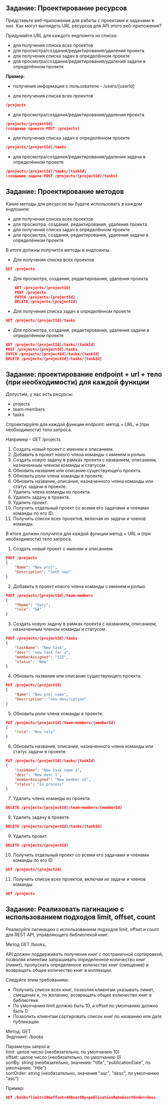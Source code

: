 
## Задание: Проектирование ресурсов

Представьте веб-приложение для работы с проектами и задачами в них. Как могут выглядеть URL ресурсов для API этого веб-приложения?  

Придумайте URL для каждого ендпоинта из списка:  
- для получения списка всех проектов  
- для просмотра/создания/редактирования/удаления проекта  
- для получения списка задач в определённом проекте  
- для просмотра/создания/редактирования/удаления задачи в определённом проекте  
  
**Пример**:
- получение информации о пользователе - /users/{userId}  

- для получения списка всех проектов
``` JSON
/projects
```
- для просмотра/создания/редактирования/удаления проекта
``` JSON
/projects/{projectId} 
(создание проекта POST /projects)
```
- для получения списка задач в определённом проекте
``` JSON
/projects/{projectId}/tasks
```
- для просмотра/создания/редактирования/удаления задачи в определённом проекте
``` JSON
/projects/{projectId}/tasks/{taskId} 
(создание задачи POST /projects/{projectId}/tasks)
```

## Задание: Проектирование методов

Какие методы для ресурсов вы будете использовать в каждом ендпоинте:  

- для получения списка всех проектов  
- для просмотра, создания, редактирования, удаления проекта  
- для получения списка задач в определённом проекте  
- для просмотра, создания, редактирования, удаления задачи в определённом проекте  
  
В итоге должны получится методы и ендпоинты.

- Для получения списка всех проектов
```JSON
GET /projects
```
- Для просмотра, создания, редактирования, удаления проекта
``` JSON
	GET /projects/{projectId}
	POST /projects
	PATCH /projects/{projectId}
	DELETE /projects/{projectId}
```
- Для получения списка задач в определённом проекте
``` JSON
GET /projects/{projectId}/tasks
```
- Для просмотра, создания, редактирования, удаления задачи в определённом проекте
```JSON
GET /projects/{projectId}/tasks/{taskId}
POST /projects/{projectId}/tasks
PATCH /projects/{projectId}/tasks/{taskId}
DELETE /projects/{projectId}/tasks/{taskId}
```

## Задание: проектирование endpoint + url + тело (при необходимости) для каждой функции

Допустим, у нас есть ресурсы:  
- projects  
- team-members  
- tasks  

Спроектируйте для каждой функции endpoint: метод + URL, и (при необходимости) тело запроса. 

Например - GET /projects  

1. Создать новый проект с именем и описанием.  
2. Добавить в проект нового члена команды с именем и ролью.  
3. Создать новую задачу в рамках проекта с названием, описанием, назначенным членом команды и статусом.  
4. Обновить название или описание существующего проекта.  
5. Обновить роли члена команды в проекте.  
6. Обновить название, описание, назначенного члена команды или статус задачи в проекте.  
7. Удалить члена команды из проекта.  
8. Удалить задачу в проекте.  
9. Удалить проект.  
10. Получить отдельный проект со всеми его задачами и членами команды по его ID.  
11. Получить список всех проектов, включая их задачи и членов команды.  
  
В итоге должен получится для каждой функции метод + URL и (при необходимости) тело запроса.  

1. Создать новый проект с именем и описанием. 
``` JSON
POST /projects
{
	"Name": "New proj",
	"Description": "Smth new"
}
```
2. Добавить в проект нового члена команды с именем и ролью.
``` JSON
POST /projects/{projectId}/team-members
{
	"fName": "Serj",
	"role": "SA"
}
```
3. Создать новую задачу в рамках проекта с названием, описанием, назначенным членом команды и статусом.  
``` JSON
POST /projects/{projectId}/tasks
{
	"taskName": "New task",
	"desc": "new task for u",
	"memberAssigned": "122",
	"status": "New"
}
```
4. Обновить название или описание существующего проекта.
``` JSON
PUT /projects/{projectId}
{
	"Name": "New proj name",
	"Description": "new description"
}
```
5. Обновить роли члена команды в проекте. 
```JSON
PUT /projects/{projectId}/team-members/{memberId}
{
	"role": "New role"
}
```
6. Обновить название, описание, назначенного члена команды или статус задачи в проекте.  
``` JSON
PUT /projects/{projectId}/tasks/{taskId}
{
	"taskName": "New task name 1",
	"desc": "New desc 1",
	"memberAssigned": "New member id",
	"status": "In process"
}
```
7. Удалить члена команды из проекта.
``` JSON
DELETE /projects/{projectId}/team-members/{memberId}
```
8. Удалить задачу в проекте.
``` JSON
DELETE /projects/{projectId}/tasks/{taskId}
```
9. Удалить проект.
``` JSON
DELETE /projects/{projectId}
```
10. Получить отдельный проект со всеми его задачами и членами команды по его ID
``` JSON
GET /projects/{projectId}
```
11. Получить список всех проектов, включая их задачи и членов команды
``` JSON
GET /projects
```


## Задание: Реализовать пагинацию с использованием подходов limit, offset, count

Реализуйте пагинацию с использованием подходов limit, offset и count для REST API, управляющего библиотекой книг.  

Метод GET /books.  

API должен поддерживать получение книг с постраничной сортировкой, позволяя клиентам запрашивать определенное количество книг  
(лимит), пропускать определенное количество книг (смещение) и возвращать общее количество книг в коллекции.  

Следуйте этим требованиям:  

- Получить список всех книг, позволяя клиентам указывать лимит, смещение и, по желанию, возвращать общее количество книг в библиотеке.  
- По умолчанию limit должно быть 10, а offset по умолчанию должно быть 0.  
- Позволить клиентам сортировать список книг по названию или дате публикации  


Метод: GET  
Эндпоинт: /books  

Параметры запроса:  
limit: целое число (необязательно, по умолчанию 10)  
offset: целое число (необязательно, по умолчанию 0)  
sortBy: string (необязательно, значения: "title", "publicationDate", по умолчанию: "title")  
sortOrder: string (необязательно, значения "asc", "desc", по умолчанию "asc")  

Пример: 
``` JSON
GET /books?limit=20&offset=40&sortBy=publicationDate&sortOrder=desc  
```

